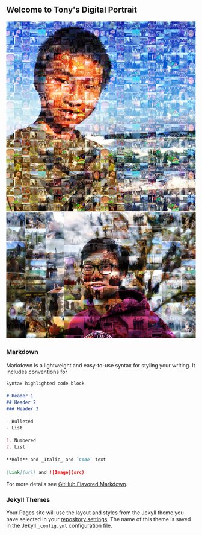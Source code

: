 ## Welcome to Tony's Digital Portrait


![Old](https://github.com/t-wu/DigitalPortrait/blob/master/MosaicOld.png)
![New](imgs/MosaicNew.png)

### Markdown

Markdown is a lightweight and easy-to-use syntax for styling your writing. It includes conventions for

```markdown
Syntax highlighted code block

# Header 1
## Header 2
### Header 3

- Bulleted
- List

1. Numbered
2. List

**Bold** and _Italic_ and `Code` text

[Link](url) and ![Image](src)
```

For more details see [GitHub Flavored Markdown](https://guides.github.com/features/mastering-markdown/).

### Jekyll Themes

Your Pages site will use the layout and styles from the Jekyll theme you have selected in your [repository settings](https://github.com/t-wu/DigitalPortrait/settings). The name of this theme is saved in the Jekyll `_config.yml` configuration file.

